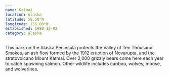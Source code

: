 ```yaml
---
name: Katmai
location: Alaska
latitude: 58.50°N
longitude: 155.00°W
established: 1980-12-02
category: alaska
---
```


This park on the Alaska Peninsula protects the Valley of Ten Thousand Smokes, an ash flow formed by the 1912 eruption of Novarupta, and the stratovolcano Mount Katmai. Over 2,000 grizzly bears come here each year to catch spawning salmon. Other wildlife includes caribou, wolves, moose, and wolverines.
